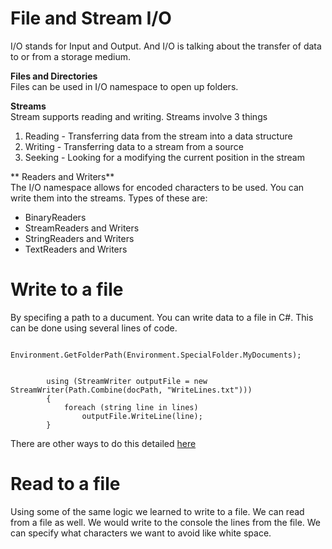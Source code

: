 
# File and Stream I/O  
I/O stands for Input and Output. And I/O is talking about the transfer of data to or from a storage medium. 


**Files and Directories**  
Files can be used in I/O namespace to open up folders.   

**Streams**  
Stream supports reading and writing. 
Streams involve 3 things
1. Reading - Transferring data from the stream into a data structure
2. Writing - Transferring data to a stream from a source
3. Seeking - Looking for a modifying the current position in the stream


** Readers and Writers**  
The I/O namespace allows for encoded characters to be used. You can write them into the streams. 
Types of these are:
- BinaryReaders
- StreamReaders and Writers
- StringReaders and Writers
- TextReaders and Writers


# Write to a file  
By specifing a path to a ducument. You can write data to a file in C#. This can be done using several lines of code. 
``` string documentPath =
          Environment.GetFolderPath(Environment.SpecialFolder.MyDocuments);

        
        using (StreamWriter outputFile = new StreamWriter(Path.Combine(docPath, "WriteLines.txt")))
        {
            foreach (string line in lines)
                outputFile.WriteLine(line);
        }  
  ```
There are other ways to do this detailed [here](https://docs.microsoft.com/en-us/dotnet/standard/io/how-to-write-text-to-a-file)


# Read to a file  
Using some of the same logic we learned to write to a file. We can read from a file as well. We would write to the console the lines from the file. We can specify what characters we want to avoid like white space. 

        
        
